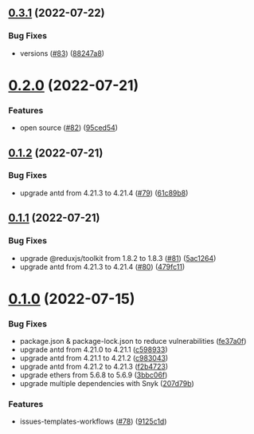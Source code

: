 ## [0.3.1](https://github.com/CryptoverseWeb3/CryptoverseWeb3.com/compare/v0.2.0...v0.3.1) (2022-07-22)


### Bug Fixes

* versions ([#83](https://github.com/CryptoverseWeb3/CryptoverseWeb3.com/issues/83)) ([88247a8](https://github.com/CryptoverseWeb3/CryptoverseWeb3.com/commit/88247a8d3c7fad4bf96b5837b7cd20ab0e5cfb19))



# [0.2.0](https://github.com/CryptoverseWeb3/CryptoverseWeb3.com/compare/v0.1.2...v0.2.0) (2022-07-21)


### Features

* open source ([#82](https://github.com/CryptoverseWeb3/CryptoverseWeb3.com/issues/82)) ([95ced54](https://github.com/CryptoverseWeb3/CryptoverseWeb3.com/commit/95ced540f84ffb4d08ddb8924b44ffb46a2dcb4f))



## [0.1.2](https://github.com/CryptoverseWeb3/CryptoverseWeb3.com/compare/v0.1.1...v0.1.2) (2022-07-21)


### Bug Fixes

* upgrade antd from 4.21.3 to 4.21.4 ([#79](https://github.com/CryptoverseWeb3/CryptoverseWeb3.com/issues/79)) ([61c89b8](https://github.com/CryptoverseWeb3/CryptoverseWeb3.com/commit/61c89b85fb25f797690f3e7ca6eb9ad9312b1051))



## [0.1.1](https://github.com/CryptoverseWeb3/CryptoverseWeb3.com/compare/v0.1.0...v0.1.1) (2022-07-21)


### Bug Fixes

* upgrade @reduxjs/toolkit from 1.8.2 to 1.8.3 ([#81](https://github.com/CryptoverseWeb3/CryptoverseWeb3.com/issues/81)) ([5ac1264](https://github.com/CryptoverseWeb3/CryptoverseWeb3.com/commit/5ac12642b6937c88ccddce6cf12e8da101a91285))
* upgrade antd from 4.21.3 to 4.21.4 ([#80](https://github.com/CryptoverseWeb3/CryptoverseWeb3.com/issues/80)) ([479fc11](https://github.com/CryptoverseWeb3/CryptoverseWeb3.com/commit/479fc113363115acd659b678465bd4c9c9a8610a))



# [0.1.0](https://github.com/CryptoverseWeb3/CryptoverseWeb3.com/compare/c598933d3802bb92effa34e5f039c2c58b6c9849...v0.1.0) (2022-07-15)


### Bug Fixes

* package.json & package-lock.json to reduce vulnerabilities ([fe37a0f](https://github.com/CryptoverseWeb3/CryptoverseWeb3.com/commit/fe37a0f417fb32127973cef34bb1a5d700889e74))
* upgrade antd from 4.21.0 to 4.21.1 ([c598933](https://github.com/CryptoverseWeb3/CryptoverseWeb3.com/commit/c598933d3802bb92effa34e5f039c2c58b6c9849))
* upgrade antd from 4.21.1 to 4.21.2 ([c983043](https://github.com/CryptoverseWeb3/CryptoverseWeb3.com/commit/c9830439d7e7b2d2ca759a703831de16ad579723))
* upgrade antd from 4.21.2 to 4.21.3 ([f2b4723](https://github.com/CryptoverseWeb3/CryptoverseWeb3.com/commit/f2b472318d329bd230ed32c033bf6f628c059f05))
* upgrade ethers from 5.6.8 to 5.6.9 ([3bbc06f](https://github.com/CryptoverseWeb3/CryptoverseWeb3.com/commit/3bbc06f5088974f1b95664c1f8a6ec4fcf9a4eff))
* upgrade multiple dependencies with Snyk ([207d79b](https://github.com/CryptoverseWeb3/CryptoverseWeb3.com/commit/207d79b7a4651239e815036645cd8912e2cb48f8))


### Features

* issues-templates-workflows ([#78](https://github.com/CryptoverseWeb3/CryptoverseWeb3.com/issues/78)) ([9125c1d](https://github.com/CryptoverseWeb3/CryptoverseWeb3.com/commit/9125c1d49fe481c2d30f5352c583cf13b998a4ba))



